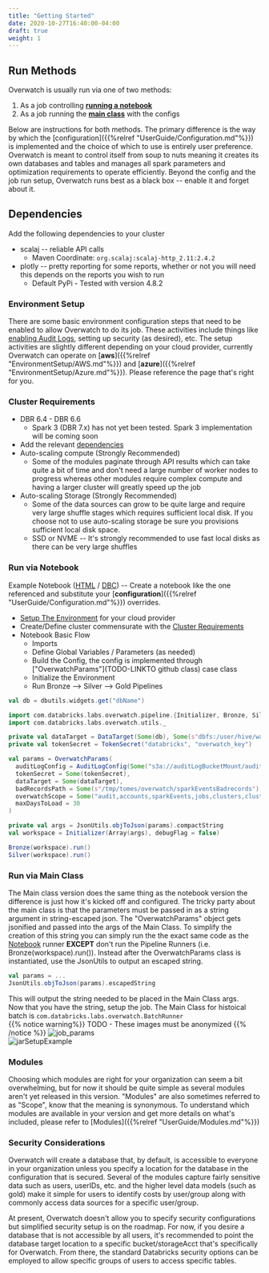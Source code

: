 ```yaml
---
title: "Getting Started"
date: 2020-10-27T16:40:00-04:00
draft: true
weight: 1
---
```


## Run Methods
Overwatch is usually run via one of two methods:
1. As a job controlling [**running a notebook**](#run-via-notebook)
2. As a job running the [**main class**](#run-via-main-class) with the configs

Below are instructions for both methods. The primary difference is the way by which the 
[configuration]({{%relref "UserGuide/Configuration.md"%}}) is implemented and the choice of which to use is
entirely user preference. Overwatch is meant to control itself from soup to nuts meaning it creates its own databases
and tables and manages all spark parameters and optimization requirements to operate efficiently. Beyond the config
and the job run setup, Overwatch runs best as a black box -- enable it and forget about it.

## Dependencies
Add the following dependencies to your cluster
* scalaj -- reliable API calls
    * Maven Coordinate: `org.scalaj:scalaj-http_2.11:2.4.2`
* plotly -- pretty reporting for some reports, whether or not you will need this depends on the reports you wish 
to run
    * Default PyPi - Tested with version 4.8.2
    
### Environment Setup
There are some basic environment configuration steps that need to be enabled to allow Overwatch to do its job. 
These activities include things like 
[enabling Audit Logs](https://docs.databricks.com/administration-guide/account-settings/audit-logs.html), 
setting up security (as desired), etc. The setup activities
are slightly different depending on your cloud provider, currently Overwatch can operate on 
[**aws**]({{%relref "EnvironmentSetup/AWS.md"%}}) and [**azure**]({{%relref "EnvironmentSetup/Azure.md"%}}). Please 
reference the page that's right for you.

### Cluster Requirements
* DBR 6.4 - DBR 6.6
    * Spark 3 (DBR 7.x) has not yet been tested. Spark 3 implementation will be coming soon
* Add the relevant [dependencies](#dependencies)
* Auto-scaling compute (Strongly Recommended)
    * Some of the modules paginate through API results which can take quite a bit of time and don't need a large 
    number of worker nodes to progress whereas other modules require complex compute and having a larger cluster
    will greatly speed up the job
* Auto-scaling Storage (Strongly Recommended)
    * Some of the data sources can grow to be quite large and require very large shuffle stages which requires
    sufficient local disk. If you choose not to use auto-scaling storage be sure you provisions sufficient local
    disk space.
    * SSD or NVME -- It's strongly recommended to use fast local disks as there can be very large shuffles

### Run via Notebook
Example Notebook ([HTML](assets/GettingStarted/Runner_Job.html) / [DBC](/assets/GettingStarted/Runner_Job.dbc)) -- 
Create a notebook like the one referenced and substitute your 
[**configuration**]({{%relref "UserGuide/Configuration.md"%}}) overrides.

* [Setup The Environment](#environment-setup) for your cloud provider
* Create/Define cluster commensurate with the [Cluster Requirements](#cluster-requirements)
* Notebook Basic Flow
    * Imports
    * Define Global Variables / Parameters (as needed)
    * Build the Config, the config is implemented through ["OverwatchParams"](TODO-LINKTO github class) case class
    * Initialize the Environment
    * Run Bronze --> Silver --> Gold Pipelines
```scala
val db = dbutils.widgets.get("dbName")

import com.databricks.labs.overwatch.pipeline.{Initializer, Bronze, Silver}
import com.databricks.labs.overwatch.utils._

private val dataTarget = DataTarget(Some(db), Some(s"dbfs:/user/hive/warehouse/${db}.db"))
private val tokenSecret = TokenSecret("databricks", "overwatch_key")

val params = OverwatchParams(
  auditLogConfig = AuditLogConfig(Some("s3a://auditLogBucketMount/audit-logs")),
  tokenSecret = Some(tokenSecret),
  dataTarget = Some(dataTarget), 
  badRecordsPath = Some(s"/tmp/tomes/overwatch/sparkEventsBadrecords"),
  overwatchScope = Some("audit,accounts,sparkEvents,jobs,clusters,clusterEvents,notebooks".split(",")),
  maxDaysToLoad = 30
)

private val args = JsonUtils.objToJson(params).compactString
val workspace = Initializer(Array(args), debugFlag = false)

Bronze(workspace).run()
Silver(workspace).run()
```


### Run via Main Class
The Main class version does the same thing as the notebook version the difference is just how it's kicked off and 
configured. The tricky party about the main class is that the parameters must be passed in as a string argument in
string-escaped json. The "OverwatchParams" object gets jsonified and passed into the args of the Main Class. To 
simplify the creation of this string you can simply run the the exact same code as the 
[Notebook](#run-via-notebook) runner **EXCEPT** don't run the Pipeline Runners (i.e. Bronze(workspace).run()).
Instead after the OverwatchParams class is instantiated, use the JsonUtils to output an escaped string.
```scala
val params = ...
JsonUtils.objToJson(params).escapedString
``` 
This will output the string needed to be placed in the Main Class args. <br>
Now that you have the string, setup the job. The Main Class for histoical batch is 
`com.databricks.labs.overwatch.BatchRunner`<br>
{{% notice warning%}}
TODO - These images must be anonymized
{{% /notice %}}
![job_params](/images/GettingStarted/job_params.png) <br>
![jarSetupExample](/images/GettingStarted/jarSetupExample.png)

### Modules
Choosing which modules are right for your organization can seem a bit overwhelming, but for now it should be 
quite simple as several modules aren't yet released in this version. "Modules" are also sometimes 
referred to as "Scope", know that the meaning is synonymous. To understand which modules are available in your
version and get more details on what's included, please refer to [Modules]({{%relref "UserGuide/Modules.md"%}}) 

### Security Considerations
Overwatch will create a database that, by default, is accessible to everyone in your organization unless you
specify a location for the database in the configuration that is secured. Several of the modules capture fairly
sensitive data such as users, userIDs, etc. and the higher level data models (such as gold) make it simple for 
users to identify costs by user/group along with commonly access data sources for a specific user/group. 

At present, Overwatch doesn't allow you 
to specify security configurations but simplified security setup is on the roadmap. For now, if you desire 
a database that is not accessible by all users, it's recommended to point the database target location to a 
specific bucket/storageAcct that's specifically for Overwatch. From there, the standard Databricks security
options can be employed to allow specific groups of users to access specific tables.